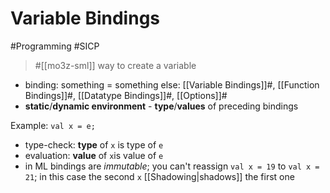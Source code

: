 # Variable Bindings

#Programming #SICP

> #[[mo3z-sml]] way to create a variable

- binding: something = something else: [[Variable Bindings]]#, [[Function Bindings]]#, [[Datatype Bindings]]#, [[Options]]#
- **static**/**dynamic environment** - **type**/**values** of preceding bindings

Example:
`val x = e;`

- type-check: **type** of `x` is type of `e`
- evaluation: **value** of `x`is value of `e`
- in ML bindings are _immutable_; you can't reassign `val x = 19` to `val x = 21`; in this case the second `x` [[Shadowing|shadows]] the first one
